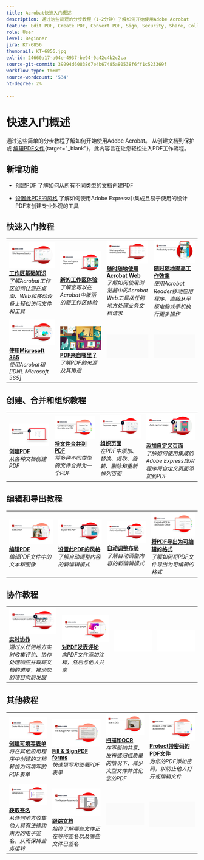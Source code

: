 ```yaml
---
title: Acrobat快速入门概述
description: 通过这些简短的分步教程（1-2分钟）了解如何开始使用Adobe Acrobat
feature: Edit PDF, Create PDF, Convert PDF, Sign, Security, Share, Collaboration, Workspace
role: User
level: Beginner
jira: KT-6856
thumbnail: KT-6856.jpg
exl-id: 24660a17-a04e-4937-be94-0a42c4b2c2ca
source-git-commit: 39294d60838d7e4b67485a80538f6ff1c523369f
workflow-type: tm+mt
source-wordcount: '534'
ht-degree: 2%

---
```


# 快速入门概述

通过这些简单的分步教程了解如何开始使用Adobe Acrobat。 从创建文档到保护或 [编辑PDF文件](https://www.adobe.com/acrobat/online/pdf-editor.html){target="_blank"}，此内容旨在让您轻松进入PDF工作流程。

## 新增功能

* [创建PDF](create-pdf.md)
了解如何从所有不同类型的文档创建PDF

* [设置此PDF的风格](stylize-this-PDF.md)
了解如何使用Adobe Express中集成且易于使用的设计PDF来创建专业外观的工具

## 快速入门教程

<table style="table-layout:fixed">
<tr>
  <td>
    <a href="get-to-know-the-acrobat-dc-interface.md">
      <img alt="工作区基础知识" src="../assets/Workspace_1280.png" />
    </a>
    <div>
    <a href="get-to-know-the-acrobat-dc-interface.md"><strong>工作区基础知识</strong></a>
    </div>
    <em>了解Acrobat工作区如何让您在桌面、Web和移动设备上轻松访问文件和工具</em>
    <br>
  </td>
  <td>
    <a href="new-workspace.md">
      <img alt="新的工作区体验" src="../assets/NewWorkspace.png" />
    </a>
    <div>
    <a href="new-workspace.md"><strong>新的工作区体验</strong></a>
    </div>
    <em>了解您可以在Acrobat中激活的新工作区体验</em>
    <br>
  </td>
  <td>
    <a href="acrobatweb.md">
      <img alt="随时随地使用Acrobat Web" src="../assets/Acrobatweb_1280.png" />
    </a>
    <div>
    <a href="acrobatweb.md"><strong>随时随地使用Acrobat Web</strong></a>
    </div>
    <em>了解如何使用浏览器中的Acrobat Web工具从任何地方处理业务文档请求</em>
    <br>
  </td>
  <td>
    <a href="productivity.md">
      <img alt="随时随地提高工作效率" src="../assets/Productivity_1280.png" />
    </a>
    <div>
     <a href="productivity.md"><strong>随时随地提高工作效率</strong></a>
    </div>
    <em>使用Acrobat Reader移动应用程序，直接从平板电脑或手机执行更多操作</em>
    <br>
  </td>
</tr>
<tr>
    <td>
      <a href="../integrate/integrate-overview.md#microsoft">
        <img alt="使用Microsoft 365" src="../assets/WorkMicrosoft365_1280.png" />
      </a>
      <div>
      <a href="../integrate/integrate-overview.md#microsoft"><strong>使用Microsoft 365</strong></a>
      </div>
      <em>使用Acrobat和 [!DNL Microsoft 365]</em>
      <br>
    </td>
    <td>
      <a href="where-do-pdfs-come-from.md">
        <img alt="PDF来自哪里？" src="../assets/WherePDFs.jpg" />
      </a>
      <div>
      <a href="where-do-pdfs-come-from.md"><strong>PDF来自哪里？</strong></a>
      </div>
      <em>了解PDF的来源及其用途</em>
      <br>
    </td>
    <td>
    <img alt="间隔物" src="../assets/Grayspacer.png" />
      <div>
      <br>
    </td>
    <td>
    <img alt="间隔物" src="../assets/Grayspacer.png" />
      <div>
      <br>
    </td>
  </tr>
  </table>

## 创建、合并和组织教程

<table style="table-layout:fixed">
  <tr>
    <td>
      <a href="create-pdf.md">
        <img alt="创建PDF文件" src="../assets/create.png" />
      </a>
      <div>
      <a href="create-pdf.md"><strong>创建PDF</strong></a>
      </div>
      <em>从各种文档创建PDF</em>
      <br>
    </td>
    <td>
      <a href="combine-to-pdf.md">
        <img alt="从Combine FilesPDF" src="../assets/Combine.jpg" />
      </a>
      <div>
      <a href="combine-to-pdf.md"><strong>将文件合并到PDF</strong></a>
      </div>
      <em>将多种不同类型的文件合并为一个PDF</em>
      <br>
    </td>
    <td>
      <a href="organize.md">
        <img alt="整理页面" src="../assets/Organize.png" />
      </a>
      <div>
      <a href="organize.md"><strong>组织页面</strong></a>
      </div>
      <em>在PDF中添加、替换、提取、旋转、删除和重新排列页面</em>
      <br>
    </td>
    <td>
      <a href="add-custom-page.md">
        <img alt="添加自定义页面" src="../assets/Custompage.png" />
      </a>
      <div>
      <a href="add-custom-page.md"><strong>添加自定义页面</strong></a>
      </div>
      <em>了解如何使用集成的Adobe Express应用程序将自定义页面添加到PDF</em>
      <br>
    </td>
  </tr>
  </table>

## 编辑和导出教程

<table style="table-layout:fixed">
  <tr>
    <td>
      <a href="edit-pdf.md">
        <img alt="编辑 PDF" src="../assets/Edit.jpg" />
      </a>
      <div>
      <a href="edit-pdf.md"><strong>编辑PDF</strong></a>
      </div>
      <em>编辑PDF文件中的文本和图像</em>
      <br>
    </td>
    <td>
      <a href="stylize-this-PDF.md">
        <img alt="设置此PDF的风格" src="../assets/Stylize.png" />
      </a>
      <div>
      <a href="stylize-this-PDF.md"><strong>设置此PDF的风格</strong></a>
      </div>
      <em>了解自动调整内容的新编辑模式</em>
      <br>
    </td>
   <td>
      <a href="auto-adjust-layout.md">
        <img alt="自动调整布局" src="../assets/Autoadjust.png" />
      </a>
      <div>
      <a href="auto-adjust-layout.md"><strong>自动调整布局</strong></a>
      </div>
      <em>了解自动调整内容的新编辑模式</em>
      <br>
    </td>
    <td>
      <a href="export-pdf.md">
        <img alt="将PDF导出为可编辑的格式" src="../assets/Export.jpg" />
      </a>
      <div>
      <a href="export-pdf.md"><strong>将PDF导出为可编辑的格式</strong></a>
      </div>
      <em>了解如何将PDF文件导出为可编辑的格式</em>
      <br>
    </td>
  </tr>
  </table>

## 协作教程

<table style="table-layout:fixed">
  <tr>
    <td>
      <a href="collaborate.md">
        <img alt="实时协作" src="../assets/Collaborate_1280.png" />
      </a>
      <div>
      <a href="collaborate.md"><strong>实时协作</strong></a>
      </div>
      <em>通过从任何地方实时收集评论、协作处理响应并跟踪文档的进度，推动您的项目向前发展</em>
      <br>
    </td>
    <td>
      <a href="comment-on-pdf-files.md">
        <img alt="对PDF发表评论" src="../assets/Comment.jpg" />
      </a>
      <div>
      <a href="comment-on-pdf-files.md"><strong>对PDF发表评论</strong></a>
      </div>
      <em>向PDF文件添加注释，然后与他人共享</em>
      <br>
    </td>
    <td>
    <img alt="间隔物" src="../assets/Whitespacer.png" />
      <div>
      <br>
    </td>
    <td>
    <img alt="间隔物" src="../assets/Whitespacer.png" />
      <div>
      <br>
    </td>
</tr>
</table>

## 其他教程

<table style="table-layout:fixed">
<tr>
  <td>
    <a href="create-fillable-forms.md">
      <img alt="创建可填写表单" src="../assets/Form_1280.png" />
    </a>
    <div>
    <a href="create-fillable-forms.md"><strong>创建可填写表单</strong></a>
    </div>
    <em>将在其他应用程序中创建的文档转换为可填写的PDF表单</em>
    <br>
  </td>
  <td>
    <a href="fill-and-sign.md">
      <img alt="填写并签署PDF表单" src="../assets/FillSign_1280.png" />
    </a>
    <div>
    <a href="fill-and-sign.md"><strong>Fill &amp; SignPDF forms</strong></a>
    </div>
    <em>快速填写和签署PDF表单</em>
    <br>
  </td>
  <td>
    <a href="scan-and-ocr.md">
      <img alt="扫描和OCR" src="../assets/Scan.jpg" />
    </a>
    <div>
    <a href="scan-and-ocr.md"><strong>扫描和OCR</strong></a>
    </div>
    <em>在不影响共享、发布或归档质量的情况下，减少大型文件并优化您的PDF</em>
    <br>
  </td>
  <td>
    <a href="password-protect.md">
      <img alt="Protect带密码的PDF文件" src="../assets/Protect.jpg" />
    </a>
    <div>
    <a href="password-protect.md"><strong>Protect带密码的PDF文件</strong></a>
    </div>
    <em>为您的PDF添加密码，以防止他人打开或编辑文件</em>
    <br>
  </td>
</tr>
<tr>
  <td>
    <a href="signatures.md">
      <img alt="获取签名" src="../assets/Signatures_1280.png" />
    </a>
    <div>
    <a href="signatures.md"><strong>获取签名</strong></a>
    </div>
    <em>从任何地方收集他人具有法律约束力的电子签名，从而保持业务运转</em>
    <br>
  </td>
  <td>
    <a href="track.md">
      <img alt="跟踪文档" src="../assets/Track_1280.png" />
    </a>
    <div>
    <a href="track.md"><strong>跟踪文档</strong></a>
    </div>
    <em>始终了解哪些文件正在等待签名以及哪些文件已签名</em>
    <br>
  </td>
  <td>
   <img alt="间隔物" src="../assets/Grayspacer.png" />
    <div>
    <br>
  </td>
  <td>
   <img alt="间隔物" src="../assets/Grayspacer.png" />
    <div>
    <br>
  </td>
</tr>
</table>
